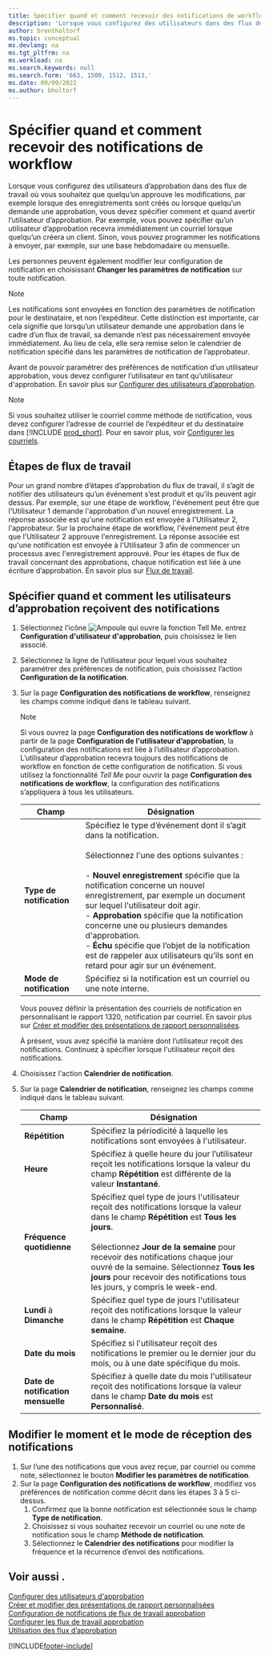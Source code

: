 ```yaml
---
title: Spécifier quand et comment recevoir des notifications de workflow
description: 'Lorsque vous configurez des utilisateurs dans des flux de travails d’approbation, vous pouvez spécifier comment et quand chaque utilisateur d’approbation reçoit des notifications.'
author: brentholtorf
ms.topic: conceptual
ms.devlang: na
ms.tgt_pltfrm: na
ms.workload: na
ms.search.keywords: null
ms.search.form: '663, 1500, 1512, 1513,'
ms.date: 09/09/2022
ms.author: bholtorf
---
```

# <a name="specify-when-and-how-to-receive-workflow-notifications" />Spécifier quand et comment recevoir des notifications de workflow

Lorsque vous configurez des utilisateurs d’approbation dans des flux de travail où vous souhaitez que quelqu’un approuve les modifications, par exemple lorsque des enregistrements sont créés ou lorsque quelqu’un demande une approbation, vous devez spécifier comment et quand avertir l’utilisateur d’approbation. Par exemple, vous pouvez spécifier qu’un utilisateur d’approbation recevra immédiatement un courriel lorsque quelqu’un créera un client. Sinon, vous pouvez programmer les notifications à envoyer, par exemple, sur une base hebdomadaire ou mensuelle.

Les personnes peuvent également modifier leur configuration de notification en choisissant **Changer les paramètres de notification** sur toute notification.  

> [!NOTE]
> Les notifications sont envoyées en fonction des paramètres de notification pour le destinataire, et non l’expéditeur. Cette distinction est importante, car cela signifie que lorsqu’un utilisateur demande une approbation dans le cadre d’un flux de travail, sa demande n’est pas nécessairement envoyée immédiatement. Au lieu de cela, elle sera remise selon le calendrier de notification spécifié dans les paramètres de notification de l’approbateur.

Avant de pouvoir paramétrer des préférences de notification d’un utilisateur approbation, vous devez configurer l’utilisateur en tant qu’utilisateur d'approbation. En savoir plus sur [Configurer des utilisateurs d’approbation](across-how-to-set-up-approval-users.md).  

> [!NOTE]
> Si vous souhaitez utiliser le courriel comme méthode de notification, vous devez configurer l’adresse de courriel de l’expéditeur et du destinataire dans [!INCLUDE [prod_short](includes/prod_short.md)]. Pour en savoir plus, voir [Configurer les courriels](admin-how-setup-email.md).

## <a name="steps-in-workflows" />Étapes de flux de travail

Pour un grand nombre d’étapes d’approbation du flux de travail, il s’agit de notifier des utilisateurs qu’un événement s’est produit et qu’ils peuvent agir dessus. Par exemple, sur une étape de workflow, l'événement peut être que l'Utilisateur 1 demande l'approbation d'un nouvel enregistrement. La réponse associée est qu'une notification est envoyée à l'Utilisateur 2, l'approbateur. Sur la prochaine étape de workflow, l'événement peut être que l'Utilisateur 2 approuve l'enregistrement. La réponse associée est qu'une notification est envoyée à l'Utilisateur 3 afin de commencer un processus avec l'enregistrement approuvé. Pour les étapes de flux de travail concernant des approbations, chaque notification est liée à une écriture d’approbation. En savoir plus sur [Flux de travail](across-workflow.md).  

## <a name="specify-when-and-how-approval-users-receive-notifications" />Spécifier quand et comment les utilisateurs d’approbation reçoivent des notifications

1. Sélectionnez l’icône ![Ampoule qui ouvre la fonction Tell Me.](media/ui-search/search_small.png "Dites-moi ce que vous voulez faire") entrez **Configuration d'utilisateur d'approbation**, puis choisissez le lien associé.  
2. Sélectionnez la ligne de l’utilisateur pour lequel vous souhaitez paramétrer des préférences de notification, puis choisissez l’action **Configuration de la notification**.  
3. Sur la page **Configuration des notifications de workflow**, renseignez les champs comme indiqué dans le tableau suivant.  

   > [!NOTE]
   > Si vous ouvrez la page **Configuration des notifications de workflow** à partir de la page **Configuration de l'utilisateur d’approbation**, la configuration des notifications est liée à l’utilisateur d’approbation. L’utilisateur d’approbation recevra toujours des notifications de workflow en fonction de cette configuration de notification. Si vous utilisez la fonctionnalité *Tell Me* pour ouvrir la page **Configuration des notifications de workflow**, la configuration des notifications s’appliquera à tous les utilisateurs.

   |Champ|Désignation|
   |-----|-----------|
   |**Type de notification**|Spécifiez le type d’événement dont il s’agit dans la notification.<br /><br /> Sélectionnez l'une des options suivantes :<br /><br /> -   **Nouvel enregistrement** spécifie que la notification concerne un nouvel enregistrement, par exemple un document sur lequel l'utilisateur doit agir.<br />-   **Approbation** spécifie que la notification concerne une ou plusieurs demandes d'approbation.<br />-   **Échu** spécifie que l’objet de la notification est de rappeler aux utilisateurs qu’ils sont en retard pour agir sur un événement.|
   |**Mode de notification**|Spécifiez si la notification est un courriel ou une note interne.|

   Vous pouvez définir la présentation des courriels de notification en personnalisant le rapport 1320, notification par courriel. En savoir plus sur [Créer et modifier des présentations de rapport personnalisées](ui-how-create-custom-report-layout.md).

   À présent, vous avez spécifié la manière dont l’utilisateur reçoit des notifications. Continuez à spécifier lorsque l'utilisateur reçoit des notifications.  
4. Choisissez l'action **Calendrier de notification**.  
5. Sur la page **Calendrier de notification**, renseignez les champs comme indiqué dans le tableau suivant.  

   |Champ|Désignation|
   |-----|-----------|
   |**Répétition**|Spécifiez la périodicité à laquelle les notifications sont envoyées à l'utilisateur.|
   |**Heure**|Spécifiez à quelle heure du jour l’utilisateur reçoit les notifications lorsque la valeur du champ **Répétition** est différente de la valeur **Instantané**.|
   |**Fréquence quotidienne**|Spécifiez quel type de jours l'utilisateur reçoit des notifications lorsque la valeur dans le champ **Répétition** est **Tous les jours**.<br /><br /> Sélectionnez **Jour de la semaine** pour recevoir des notifications chaque jour ouvré de la semaine. Sélectionnez **Tous les jours** pour recevoir des notifications tous les jours, y compris le week-end.|
   |**Lundi** à **Dimanche**|Spécifiez quel type de jours l'utilisateur reçoit des notifications lorsque la valeur dans le champ **Répétition** est **Chaque semaine**.|
   |**Date du mois**|Spécifiez si l'utilisateur reçoit des notifications le premier ou le dernier jour du mois, ou à une date spécifique du mois.|
   |**Date de notification mensuelle**|Spécifiez à quelle date du mois l'utilisateur reçoit des notifications lorsque la valeur dans le champ **Date du mois** est **Personnalisé**.|

## <a name="change-when-and-how-you-receive-notifications" />Modifier le moment et le mode de réception des notifications

1. Sur l’une des notifications que vous avez reçue, par courriel ou comme note, sélectionnez le bouton **Modifier les paramètres de notification**.  
2. Sur la page **Configuration des notifications de workflow**, modifiez vos préférences de notification comme décrit dans les étapes 3 à 5 ci-dessus.
   1. Confirmez que la bonne notification est sélectionnée sous le champ **Type de notification**.
   2. Choisissez si vous souhaitez recevoir un courriel ou une note de notification sous le champ **Méthode de notification**.
   3. Sélectionnez le **Calendrier des notifications** pour modifier la fréquence et la récurrence d’envoi des notifications.

## <a name="see-also" />Voir aussi .

[Configurer des utilisateurs d'approbation](across-how-to-set-up-approval-users.md)  
[Créer et modifier des présentations de rapport personnalisées](ui-how-create-custom-report-layout.md)  
[Configuration de notifications de flux de travail approbation](across-setting-up-workflow-notifications.md)  
[Configurer les flux de travail approbation](across-set-up-workflows.md)  
[Utilisation des flux d’approbation](across-use-workflows.md)

[!INCLUDE[footer-include](includes/footer-banner.md)]
